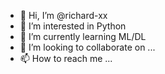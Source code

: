 - 👋 Hi, I’m @richard-xx
- 👀 I’m interested in Python
- 🌱 I’m currently learning ML/DL
- 💞️ I’m looking to collaborate on ...
- 📫 How to reach me ...

<!---
richard-xx/richard-xx is a ✨ special ✨ repository because its `README.md` (this file) appears on your GitHub profile.
You can click the Preview link to take a look at your changes.
--->
